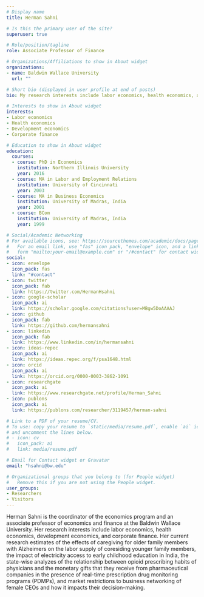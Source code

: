 ```yaml
---
# Display name
title: Herman Sahni

# Is this the primary user of the site?
superuser: true

# Role/position/tagline
role: Associate Professor of Finance

# Organizations/Affiliations to show in About widget
organizations:
- name: Baldwin Wallace University
  url: ""

# Short bio (displayed in user profile at end of posts)
bio: My research interests include labor economics, health economics, and corporate finance.

# Interests to show in About widget
interests:
- Labor economics
- Health economics
- Development economics
- Corporate finance

# Education to show in About widget
education:
  courses:
  - course: PhD in Economics
    institution: Northern Illinois University
    year: 2016
  - course: MA in Labor and Employment Relations
    institution: University of Cincinnati
    year: 2003
  - course: MA in Business Economics
    institution: University of Madras, India
    year: 2001
  - course: BCom
    institution: University of Madras, India
    year: 1999

# Social/Academic Networking
# For available icons, see: https://sourcethemes.com/academic/docs/page-builder/#icons
#   For an email link, use "fas" icon pack, "envelope" icon, and a link in the
#   form "mailto:your-email@example.com" or "/#contact" for contact widget.
social:
- icon: envelope
  icon_pack: fas
  link: "#contact"
- icon: twitter
  icon_pack: fab
  link: https://twitter.com/HermanHsahni
- icon: google-scholar
  icon_pack: ai
  link: https://scholar.google.com/citations?user=MBgw5DoAAAAJ
- icon: github
  icon_pack: fab
  link: https://github.com/hermansahni
- icon: linkedin
  icon_pack: fab
  link: https://www.linkedin.com/in/hermansahni
- icon: ideas-repec
  icon_pack: ai
  link: https://ideas.repec.org/f/psa1648.html
- icon: orcid
  icon_pack: ai
  link: https://orcid.org/0000-0003-3862-1091
- icon: researchgate
  icon_pack: ai
  link: https://www.researchgate.net/profile/Herman_Sahni
- icon: publons
  icon_pack: ai
  link: https://publons.com/researcher/3119457/herman-sahni

# Link to a PDF of your resume/CV.
# To use: copy your resume to `static/media/resume.pdf`, enable `ai` icons in `params.toml`, 
# and uncomment the lines below.
# - icon: cv
#   icon_pack: ai
#   link: media/resume.pdf

# Email for Contact widget or Gravatar
email: "hsahni@bw.edu"

# Organizational groups that you belong to (for People widget)
#   Remove this if you are not using the People widget.
user_groups:
- Researchers
- Visitors
---
```


Herman Sahni is the coordinator of the economics program and an associate professor of economics and finance at the Baldwin Wallace University. Her research interests include labor economics, health economics, development economics, and corporate finance. Her current research estimates of the effects of caregiving for older family members with Alzheimers on the labor supply of coresiding younger family members, the impact of electricity access to early childhood education in India, the state-wise analyzes of the relationship between opioid prescribing habits of physicians and the monetary gifts that they receive from pharmaceutical companies in the presence of real-time prescription drug monitoring programs (PDMPs), and market restrictions to business networking of female CEOs and how it impacts their decision-making.
